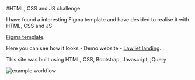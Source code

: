 
#HTML, CSS and JS challenge

I have found a interesting Figma template and have desided to realise it with HTML, CSS and JS

[Figma template](https://www.figma.com/file/UDhNYLmPfQRLU8gbelhejv/Lawyer-Landing-Page---Lawliet-(Community)).

Here you can see how it looks - Demo website - [Lawliet landing](https://lawliet.surge.sh/).

This site was built using HTML, CSS, Bootstrap, Javascript, jQuery

![example workflow](https://github.com/anfisabreus/lawliet/workflows/Lint%20Code%20Base/badge.svg)